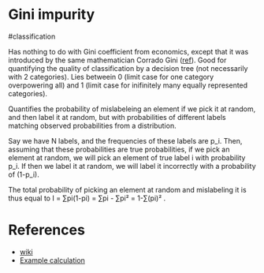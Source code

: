 # Gini impurity

#classification

Has nothing to do with Gini coefficient from economics, except that it was introduced by the same mathematician Corrado Gini ([ref](https://jamesmccaffrey.wordpress.com/2018/09/06/calculating-gini-impurity-example/)). Good for quantifying the quality of classification by a decision tree (not necessarily with 2 categories). Lies betweein 0 (limit case for one category overpowering all) and 1 (limit case for inifinitely many equally represented categories).

Quantifies the probability of mislabeleing an element if we pick it at random, and then label it at random, but with probabilities of different labels matching observed probabilities from a distribution.

Say we have N labels, and the frequencies of these labels are p_i. Then, assuming that these probabilities are true probabilities, if we pick an element at random, we will pick an element of true label i with probability p_i. If then we label it at random, we will label it incorrectly with a probability of (1-p_i). 

The total probability of picking an element at random and mislabeling it is thus equal to I = ∑pi(1-pi) = ∑pi - ∑pi² = 1-∑(pi)² .

# References
* [wiki](https://en.wikipedia.org/wiki/Decision_tree_learning#Gini_impurity)
* [Example calculation](https://jamesmccaffrey.wordpress.com/2018/09/06/calculating-gini-impurity-example/)